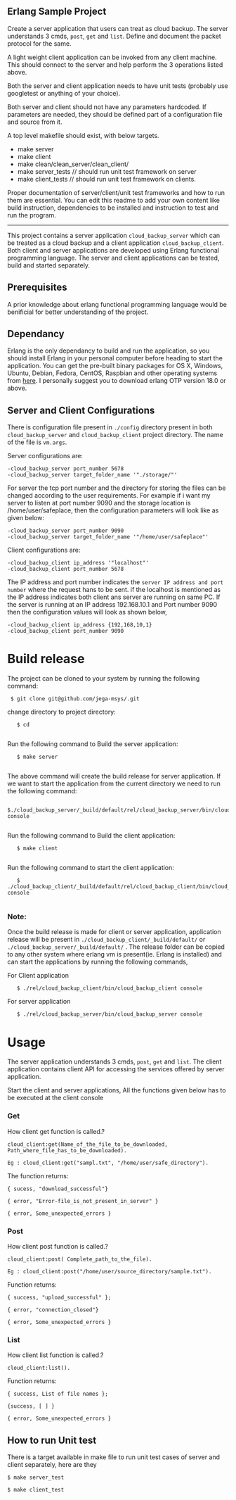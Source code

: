 ## Erlang Sample Project

Create a server application that users can treat as cloud backup.
The server understands 3 cmds, `post`, `get` and `list`.
Define and document the packet protocol for the same.

A light weight client application can be invoked from any client machine.
This should connect to the server and help perform the 3 operations listed above.

Both the server and client application needs to have unit tests (probably use googletest or anything of your choice).

Both server and client should not have any parameters hardcoded. If parameters are needed, they
should be defined part of a configuration file and source from it.

A top level makefile should exist, with below targets.
* make server
* make client
* make clean/clean_server/clean_client/
* make server_tests // should run unit test framework on server
* make client_tests // should run unit test framework on clients.

Proper documentation of server/client/unit test frameworks and how to run them are essential. You can edit this readme to add your own content like build instruction, dependencies to be installed and instruction to test and run the program.

---
This project contains a server application `cloud_backup_server` which can be treated as a cloud backup and a client application `cloud_backup_client`. Both client and server applications are developed using Erlang functional programming language. The server and client applications can be tested, build and started separately. 

## Prerequisites ##
A prior knowledge about erlang functional programming language would be benificial for better understanding of the project.

## Dependancy ##
Erlang is the only dependancy to build and run the application, so you should install Erlang in your personal computer before heading to start the application. You can get the  pre-built binary packages for OS X, Windows, Ubuntu, Debian, Fedora, CentOS, Raspbian and other operating systems from [here](https://www.erlang-solutions.com/resources/download.html). I personally suggest you to download erlang OTP version 18.0 or above.

## Server and Client Configurations ##

There is configuration file present in `./config` directory present in both `cloud_backup_server` and `cloud_backup_client` project directory. The name of the file is `vm.args`.

Server configurations are:
```
-cloud_backup_server port_number 5678
-cloud_backup_server target_folder_name '"./storage/"'

```
For server the tcp port number and the directory for storing the files can be changed according to the user requirements.
For example if i want my server to listen at port number 9090 and the storage location is /home/user/safeplace, then the configuration parameters will look like as given below:
```
-cloud_backup_server port_number 9090
-cloud_backup_server target_folder_name '"/home/user/safeplace"'

```
Client configurations are:
```
-cloud_backup_client ip_address '"localhost"'
-cloud_backup_client port_number 5678

```
The IP address and port number indicates the `server IP address and port number` where the request hans to be sent. if the localhost is mentioned as the IP address indicates both client ans server are running on same PC. If the server is running at an IP address 192.168.10.1 and Port number 9090 then the configuration values will look as shown below,
```
-cloud_backup_client ip_address {192,168,10,1}
-cloud_backup_client port_number 9090

```

# Build release #
The project can be cloned to your system by running the following command:
```
 $ git clone git@github.com/jega-msys/.git

```
change directory to project directory:
```
   $ cd 
   
``` 
Run the following command to Build the server application:
```
   $ make server
   
``` 
The above command will create the build release for server application. If we want to start the application from the current directory we need to run the following command:
```
   $./cloud_backup_server/_build/default/rel/cloud_backup_server/bin/cloud_backup_server console
   
``` 
 Run the following command to Build the client application:
```
   $ make client
   
```   
Run the following command to start the client application:
```
   $ ./cloud_backup_client/_build/default/rel/cloud_backup_client/bin/cloud_backup_client console
   
``` 
### Note: ###
Once the build release is made for client or server application, application release will be present in `./cloud_backup_client/_build/default/` or `./cloud_backup_server/_build/default/` . The release folder can be copied to any other system where erlang vm is present(ie. Erlang is installed) and can start the applications by running the following commands,

For Client application
```
   $ ./rel/cloud_backup_client/bin/cloud_backup_client console
```
For server application
```
   $ ./rel/cloud_backup_server/bin/cloud_backup_server console
```

# Usage #
The server application understands 3 cmds, `post`, `get` and `list`. The client application contains client API for accessing the services offered by server application.

Start the client and server applications, All the functions given below has to be executed at the client console

### Get ###
How client get function is called.?
```
cloud_client:get(Name_of_the_file_to_be_downloaded, Path_where_file_has_to_be_downloaded).

Eg : cloud_client:get("sampl.txt", "/home/user/safe_directory").
```
The function returns:
```
{ sucess, "download_successful"}

{ error, "Error-file_is_not_present_in_server" }

{ error, Some_unexpected_errors }
```

### Post ###
How client post function is called.?
```
cloud_client:post( Complete_path_to_the_file).

Eg : cloud_client:post("/home/user/source_directory/sample.txt").
```
Function returns:
```
{ success, "upload_successful" };

{ error, "connection_closed"}

{ error, Some_unexpected_errors }
```

### List ###
How client list function is called.?
```
cloud_client:list().
```
Function returns:
```
{ success, List of file names };

{success, [ ] }

{ error, Some_unexpected_errors }
```
## How to run Unit test ##

There is a target available in make file to run unit test cases of server and client separately, here are they

```
$ make server_test

$ make client_test
```
